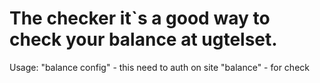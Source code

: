 # The checker it`s a good way to check your balance at ugtelset.

Usage:
	"balance config" - this need to auth on site
	"balance" - for check
